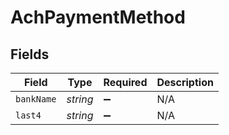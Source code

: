 # AchPaymentMethod


## Fields

| Field              | Type               | Required           | Description        |
| ------------------ | ------------------ | ------------------ | ------------------ |
| `bankName`         | *string*           | :heavy_minus_sign: | N/A                |
| `last4`            | *string*           | :heavy_minus_sign: | N/A                |